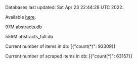 Databases last updated: Sat Apr 23 22:44:28 UTC 2022. 

Available [here](https://github.com/cbeauhilton/ash-db/releases).


97M	abstracts.db

556M	abstracts_full.db

Current number of items in db:
[{"count(*)": 93309}]

Current number of scraped items in db:
[{"count(*)": 63157}]
